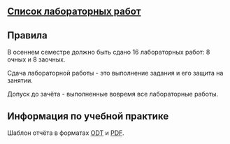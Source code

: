 ## [Список лабораторных работ](labworks/README.md)

## Правила

В осеннем семестре должно быть сдано 16 лабораторных работ: 8 очных и 8 заочных.

Сдача лабораторной работы - это выполнение задания и его защита на занятии.

Допуск до зачёта - выполненные вовремя все лабораторные работы.

## Информация по учебной практике

Шаблон отчёта в форматах [ODT](files/report_template.odt) и [PDF](files/report_template.pdf).

